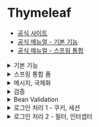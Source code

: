 # Thymeleaf
- [공식 사이트](https://www.thymeleaf.org/)
- [공식 메뉴얼 - 기본 기능](https://www.thymeleaf.org/doc/tutorials/3.0/usingthymeleaf.html)
- [공식 메뉴얼 - 스프링 통합](https://www.thymeleaf.org/doc/tutorials/3.0/thymeleafspring.html)

<details><summary>기본 기능</summary>
<p>

### 타임리프 특징
- 서버 사이드 HTML 렌터링 (SSR)
  - 백엔드 서버에서 HTML을 동적으로 렌더링
- 네츄럴 템플릿
  - 순수 HTML을 유지하면서 뷰 템플릿도 사용 가능
- 스프링 통합 지원

### 타임리프 기본 기능
- 사용 선언
    ```html
    <html xmlns:th="http://www.thymeleaf.org">
  ```
- 기본 표현식
    ```
    - 간단한 표현:
        - 변수 표현식: ${...}
        - 선택 변수 표현식: *{...}
        - 메시지 표현식: #{...}
        - 링크 URL 표현식: @{...}
        - 조각 표현식: ~{...}
    - 리터럴
        - 텍스트: 'one text', 'Another one!', ...
        - 숫자: 0, 34, 3.0, 12.3, ...
        - 불린: true, false
        - 널: null
        - 리터럴 토큰: one, sometext, main, ...
    - 문자 연산:
        - 문자 합치기: +
        - 리터럴 대체: |The name is ${name}|
    - 산술 연산:
        - Binary operators: +, -, *, /, %
        - Minus sign (unary operator): -
    - 불린 연산:
        - Binary operators: and, or
        - Boolean negation (unary operator): !, not
    - 비교와 동등:
        - 비교: >, <, >=, <=, (gt, lt, ge, le)
        - 동등 연산: ==, != (eq, ne)
    - 조건 연산:
        - If-then: (if) ? (then)
        - If-then-else: (if) ? (then) : (else)
        - Default: (value) ?: (default value)
    - 특별한 토큰:
        - No-Operation: _
  ```

### 텍스트 - text, utext
HTML의 콘텐츠(content)에 데이터를 출력하고 싶을 때
```html
<span th:text="${data}">기본 텍스트</span>
```
HTML의 태그 속성이 아니라 HTML 콘텐츠 영역 안에서 데이터를 직접 출력하고 싶다면
```html
컨텐츠 안에서 직접 출력하기 = [[${data}]]
```
- Escape
  - HTML 문서는 ```< , >``` 같은 특수 문자를 기반으로 정의한다. 따라서 뷰 템플릿으로 HTML 화면을 생성할 떄는 출력하는 데이터에 이러한 특수 문자가 있는 것을 주의해야 한다.
  - 타임리프가 제공하는 ```th:text```, ```[[...]]``` 는 기본적으로 이스케이프를 제공한다.
  - 언이스케이프하려면 ```th:utext```, ```[()]``` 로 사용하면 된다.

### 변수 - SpringEL
타임리프에서 변수를 사용할 때는 변수 표현식을 사용
- 변수 표현식: ```${...}```
- 그리고 이 변수 표현식에는 SpringEL이라는 스프링이 제공하는 표현식을 사용할 수 있다.
#### Object
- ```user.username```: user의 username을 프로퍼티 접근 -> ```user.getUsername()```과 같음
- ```user['username']```: 위와 같음
- ```user.getUsername()```: user의 getUsername()을 직접 호출
#### List
- ```users[0].username```: List에서 첫번째 회원을 찾고 username을 프로퍼티 접근 -> ```user[0].getUsername()```과 같음
- ```user[0]['username']```: 위와 같음
- ```user[0].getUsername()```: 리스트에서 첫번째 회원을 찾고 메서드를 직접 호출
#### Map
- ```userMap['userA'].username```: Map에서 userA를 찾고 username을 프로퍼티 접근 -> ```userMap['userA'].getUsername()```과 같음
- ```userMap['userA']['username']```: 위와 같음
- ```userMap['userA'].getUsername()```: Map에서 userA를 찾고 메서드를 직접 호출
#### 지역 변수
- ```th:with``` 사용

### 기본 객체들
- ```${#request}```
- ```${#response}```
- ```${#session}```
- ```${#servletContext}```
- ```${#locale}```
- 편의 객체
  - HTTP 요청 파라미터 접근 ```${param.xxx}```
  - HTTP 세션 접근 ```${session.xxx}```
  - 스프링 빈 접근 ```${@helloBean.hello('Spring!')}```

### 유틸리티 객체와 날짜
- ```#message``` : 메시지, 국제화 처리
- ```#uris``` : URI 이스케이프 지원
- ```#dates``` : ```java.util.Date``` 서식 지원
- ```#calendars``` : ```java.util.Calendar``` 서식 지원
- ```#temporals``` : 자바 8 날짜 서식 지원
- ```#numbers``` : 숫자 서식 지원
- ```#strings``` : 문자 관련 편의 기능
- ```#objects``` : 객체 관련 기능 제공
- ```#bools``` : boolean 관련 기능 제공
- ```#arrays``` : 배열 관련 기능 제공
- ```#lists, #sets, #maps``` : 컬렉션 관련 기능 제공
- ```#ids``` : 아이디 처리 관련 기능 제공
#### 자바 8 날짜
타임리프에서 자바 8 날짜인 ```LocalDate, LocalDateTime, Instant``` 를 사용하려면 추가 라이브러리(```thymeleaf-extra-java8time```)가 필요하지만, 스프링부트 타임리프를 사용하면 자동으로 추가

### URL 링크
타임리프에서 URL을 생성할 때는 ```@{...}``` 문법을 사용

### 리터럴 (Literals)
- 타임리프에서 문자 리터럴은 항상 작은 따옴표로 감싸야함 (공백없이 이어지는 경우 생략 가능)

### 속성 값 설정
- 속성 설정
  - ```th:*``` 속성을 지정하면 타임리프는 기존 속성을 ```th:*``` 로 지정한 속성으로 대체한다. 기존 속성이 없다면 새로 만든다.
  - ```<input type="text" name="mock" th:name="userA" />``` -> 타임리프 랜더링 후 ```<input type="text" name="userA" />```
- 속성 추가
  - ```th:attrappend``` : 속성 값의 값에 값을 추가한다.
  - ```th:attrprepend``` : 속성 값의 뒤에 값을 추가한다.
  - ```th:classappend``` : class 속성에 자연스럽게 추가한다.
- checked 처리
  - 타임리프의 ```th:checked``` 는 값이 ```false``` 인 경우 ```cheched``` 속성 자체를 제거

### 자바스크립트 인라인
- 텍스트 랜더링
  - ```var username = [[${user.username}]];```
    - 인라인 사용 전 -> ```var username = userA;```
    - 인라인 사용 후 -> ```var username = "userA";```
- 자바스크립트 내추럴 템플릿
  - ```var username = /*[[${user.username}]]*/ "test username";```
    - 인라인 사용 전 -> ```var username = /*userA*/ "test username";```
    - 인라인 사용 후 -> ```var username = "userA";```
- 객체
  - JSON 으로 자동 변환
  - ```var user = [[${user}]];```
    - 인라인 사용 전 -> ```var user = BasicController.User(username=userA, age=10);```
    - 인라인 사용 후 -> ```var user = {"username": "userA", "age": 10};```

### 템플릿 조각
웹 페이지를 개발할 때는 공통 영역이 많이 있다. 예를 들어 상단 영역이나 하단 영역, 좌측 카테고리 등등 여러 페이지에서 함께 사용하는 영역들이 있다.
타임리프는 이런 공통 영역을 위해 템플릿 조각과 레이아웃 기능을 지원한다.
    </p>
</details>

<details><summary>스프링 통합 폼</summary>
<p>

### 입력 폼 처리
- ```th:object="${item}"``` : form에서 사용할 객체를 지정한다. 선택 변수식```*{...}```을 적용할 수 있다.
- ```th:field="*{itemName}"```
  - ```*{itemName} == ${item.itemName}```
  - id, name, value 속성을 모두 자동으로 만들어준다.

### 체크 박스
- 체크 박스를 체크하면 HTML Form에서 ```open = on```이라는 값을 넘기고 스프링에서 ```on```이라는 문자를 ```true``` 타입으로 변환한다.
- 체크 박스 자체를 선택하지 않으면 ```open```이라는 필드 자체가 서버로 전송되지 않는다.
- 꼼수로 hidden 필드를 적용하여 체크 박스 미 체크 시 SpringMVC가 ```_open``` 값을 확인하여 ```false```를 인식할 수 있다.
- ```th:field="*{open}"``` 을 사용하면 타임리프가 자동으로 hidden 필드를 추가해준다. 체크가 된 경우 ```checked``` 속성 또한 추가해준다.
- 멀티 체크 박스의 경우도 hidden 필드를 자동으로 생성하게 되어 아무 것도 선택하지 않았을 때 빈 배열이 전달된다.

### 라디오 버튼
- 라디오 버튼은 체크 박스와 비슷하지만 null 값을 허용하고 수정 시에도 한번 체크한 값을 뺄 수 없기 때문에 hidden 필드를 생성하지 않는다.
- 타임리프에서 스프링 EL 문법으로 직접 enum 에 접근할 수 있는데 ```$(T(hello.thymleaf.itemservice.domain.item.itemType).values())```
- 하지만 위와 같이 하는 경우 enum 의 패키지 변경이 html 에도 영향이 있으므로 추천하지는 않는다.

### 셀렉트 박스
- 셀렉트 박스도 라디오와 비슷하게 적용하여 개발할 수 있습니다.

</p>
</details>

<details><summary>메시지, 국제화</summary>
<p>

### 메시지
- 스프링 사용 시 MessageSource 라는 인터페이스를 지정해주어야 한다.
  ```java
  @Bean
  public MessageSource messageSource() {
    ResourceBundleMessageSource messageSource = new ResourceBundleMessageSource();
    messageSource.setBasenames("messages", "errors");
    messageSource.setDefaultEncoding("utf-8");
    return messageSource;
  }
  ```
  - ```basenames```: 설정 파일의 이름을 지정한다.
    - ```messages```로 지정하면 ```messages.properties``` 파일을 읽어서 사용한다.
    - 파일의 위치는 ```/resources/messages.properties``` 에 두면 된다.
  - ```defaultEncoding```: 인코딩 정보를 지정한다.
- 하지만 스프링 부트를 사용하면 자동으로 MessageSource 를 빈으로 등록한다.
- 스프링 부트 메시지 소스 설정
  ```yaml
  spring:
    messages:
      basename: messages, config.i18n.messages
  ``` 
  + 기본값은 ```spring.messages.basename=messages```
  + MessageSource 를 빈으로 등록하지 않고, 스프링 부트와 관련된 별도의 설정을 하지 않으면 messages 라는 이름으로 기본 등록된다.
  + 따라서 messages.properties, messages_ko.properties, messages_en.properties 파일만 등록하면 자동으로 인식된다.
- 애플리케이션에 적용하기
  + thymeleaf 에서 적용 시 다음과 같이 사용할 수 있음
    - ```<label th:text="#{page.items}"></label>```
    - ```<p th:text="#{hello.name(${item.itemName})}"></p>```

### 국제화
- message 설정에 맞춰 messages.properties, messages_en.properties 등과 같이 파일을 만들어 사용할 수 있다.
- 기본 Locale 설정은 웹 브라우저의 Accept-Language 헤더 값을 사용한다.
- Locale 선택 방식을 변경하고 싶다면 ```LocaleResolver``` 인터페이스 구현체를 변경하면 된다.
- 기본적으로 Accept-Language 는 ```AcceptHeaderLocaleResolver``` 를 사용한다.
</p>
</details>

<details><summary>검증</summary>
<p>

### 검증 v1
- 일반적인 상품 저장 로직은 PRG(Post - Redirect - Get) 방식으로 동작하지만
- 검증이 맞지 않을 때 모델에 검증 데이터를 담아서 다시 폼을 보여줄 수 있도록 개발되어야 한다.
- 참고 **Safe Navigation Operation**
  + ```error?```는 error 가 null 일 때 NPE 가 발생하는 대신 null 로 처리하여 이후 로직이 실행되지 않도록 한다.
- 참고 **@ModelAttribute**
  + 자동으로 model 에 데이터를 추가하는데 기본적으로 type 이름으로 키가 잡히기 때문에 변경하려면
  + ```@ModelAttribute("name")```과 같이 이름을 지정해주면 된다.

### 검증 v2
- ```BindingResult```
  + 스프링이 제공하는 검증 요류를 보관하는 객체이다. 검증 오류가 발생하면 여기에 보관하면 된다.
  + ```BindingResult```가 있으면 ```@ModelAttribute```에 데이터 바인딩 시 오류가 발생해도 컨트롤러가 호출된다.
  + 예) ```@ModelAttribute```에 바인딩 시 타입 오류가 발생하면?
    - ```BindingResult```가 없으면 -> 400 오류가 발생하면서 컨트롤러가 호출되지 않고 오류 페이지로 이동
    - ```BindingResult```가 있으면 -> 오류 정보(```FieldError```)를 ```BindingResult```에 담아서 컨트롤러 정상 호출
  + ```BindingResult```에 검증 오류를 적용하는 3가지 방법
    - ```@ModelAttribute```의 객체에 타입 오류 등으로 바인딩이 실패하는 경우에 스프링이 ```FieldError``` 생성해서 ```BindingResult```에 넣어준다.
    - 개발자가 직접 넣어준다.
    - ```Validator``` 사용
  + 타입 오류 확인
    - 숫자가 입력되어야 할 곳에 문자를 입력해서 타입을 다르게 해서 ```BindingResult```를 호출하고 ```bindingResult```의 값을 확인해보자.
  + 주의
    - ```BindingResult```는 검증할 대상 바로 다음에 와야 한다. 순서가 중요하다. 예를 들어 ```@ModelAttribute Item item``` 바로 다음에 ```BindingResult```가 와야 한다.
    - ```BindingResult```는 Model 에 자동으로 포함된다.
  + ```BindingResult```와 ```Errors```
    - ```org.springframework.validation.Errors```
    - ```org.springframework.validation.BindingResult```
    - ```BindingResult```는 인터페이스이고 ```Errors``` 인터페이스를 상속받고 있다.
    - 실제 넘어오는 구현체는 ```BeanPropertyBindingResult```라는 것인데 둘다 구현하고 있으므로 ```BindingResult``` 대신에 ```Errors```를 사용해도 된다.
    - ```Errors``` 인터페이스는 단순한 오류 저장과 조회 기능을 제공한다.
    - ```BindingResult```는 여기에 더해서 추가적인 기능들을 제공한다. ```addError()```도 ```BindingResult```가 제공하므로 여기서는 ```BindingResult```를 사용하자. 주로 관례상 ```BindingResult```를 많이 사용한다.
- ```FieldError```, ```ObjectError```
  + ```FieldError```는 두가지 생성자를 제공한다.
    ```java
    public FieldError(String objectName, String field, String defaultMessage);
    public FieldError(String objectName, String field, @Nullable Object rejectedValue, boolean bindingFailure,
            @Nullable String[] codes, @Nullable Object[] arguments, @Nullable String defaultMessage);
    ```
    - 파라미터 목록
      + ```objectName```: 오류가 발생한 객체 이름
      + ```field```: 오류 필드
      + ```rejectValue```: 사용자가 입력한 값(거절된 값)
      + ```bindingFailure```: 타입 오류 같은 바인딩 실패인지, 검증 실패인지 구분 값
      + ```codes```: 메시지 코드
      + ```arguments```: 메시지에 사용하는 인자
      + ```defaultMessage```: 기본 오류 메시지
    - 오류 발생 시 사용자 입력 값 유지
      + 사용자의 입력 데이터가 컨트롤러의 ```@ModelAttribute```에 바인딩 되는 시점에 오류가 발생하면 모델 객체에 사용자 입력 값을 유지하기 어렵다.
      + 예를 들어 가격에 숫자가 아닌 문자가 입력된다면 가격은 Integer 타입으로 문자를 보관할 수 있는 방법이 없다.
      + 그래서 오류가 발생한 경우 사용자 입력 값을 보관하는 별도의 방법이 필요하다. 그리고 이렇게 보관된 사용자 입력 값을 검증 오류 발생 시 다시 화면에 노출한다.
      + ```FieldError```는 오류 발생 시 사용자 입력 값을 저장하는 기능을 제공한다.
    - 타임리프의 사용자 입력 값 유지
      + ```th:field="*{price}"```
      + 타임리프의 ```th:field```는 정상 상황에는 모델의 값을 사용하지만, 오류가 발생하면 ```FieldError```에서 보관된 값을 사용해서 값을 출력한다.
    - 스프링 바인딩 오류 처리
      + 타입 오류로 바인딩에 실패하면 스프링은 ```FieldError```를 생성하면서 사용자가 입력한 값을 넣어둔다. 그리고 해당 오류를 ```BindingResult```에 담아서 컨트롤러를 호출한다.
      + 따라서 타입 오류 같은 바인딩 오류 시에도 사용자의 오류 메시지를 정상 출력할 수 있다.
  + ```ObjectError```

### 오류 코드와 메시지 처리
- ```FieldError```, ```ObjectError``` 의 생성자 활용
  + ```codes```: ```required.item.itemName```를 사용해서 메시지 코드를 지정한다. 메시지 코드는 하나가 아니라 배열로 여러 값을 전달할 수 있는데 순서대로 매칭해서 처음 매칭되는 메시지를 사용한다.
  + ```arguments```: ```new Object[]{1000, 1000000}```를 사용해서 코드의 ```{0}, {1}```로 치환할 값을 전달한다.
- ```BindingResult```의 ```rejectValue()```, ```reject()``` 활용
  + 컨트롤러에서 ```BindingResult```는 검증해야 할 객체인 target 바로 뒤에 온다. 따라서 ```BindingResult```는 이미 본인이 검증해야할 객체인 target을 알고 있다.
  + ```rejectValue()```, ```reject()```를 사용할 수 있다.
  + ```field```: 오류 필드명
  + ```errorCode```: 오류 코드(이 오류 코드는 메시지에 등록된 코드가 아니다. 뒤에서 설명할 MessageResolver를 위한 에러 코드다.)
  + ```errorArgs```: 오류 메시지에서 ```{0}```을 치환하기 위한 값
  + ```defaultMessage```: 오류 메시지를 찾을 수 없을 때 사용하는 기본 메시지
  + 에러 메시지 코드를 범용적으로 적어도 객체명과 필드명을 조합한 구체적인 메시지가 있는지 확인하고 없으면 범용적 메시지를 사용한다. -> 스프링은 ```MessageCodesResolver```라는 것으로 이러한 기능을 지원한다.
- ```MessageCodesResolver```
  + 검증 오류 코드로 메시지 코드들을 생성한다.
  + ```MessageCodesResolver```는 인터페이스고 ```DefaultMessageCodesResolver```는 기본 구현체이다.
  + 주로 ```ObjectError```, ```FieldError```와 함께 사용한다.
  + 기본 메시지 생성 규칙
    - 객체 오류
      + code + "." + object name
      + code
    - 필드 오류
      + code + "." + object name + "." + field name
      + code + "." + field name
      + code + "." + field type
      + code
  + 동작 방식
    - ```rejectValue()```, ```reject```는 내부에서 ```MessageCodesResolver```를 사용한다. 여기에서 메시지 코드를 생성한다.
    - ```FieldError```, ```ObjectError```의 생성자를 보면, 오류 코드를 하나가 아니라 여러 오류 코드를 가질 수 있다. ```MessageCodesResolver```를 통해서 생성된 순서대로 오류 코드를 보관한다.
- ```ValidationUtils``` 사용
  + ```ValidationUtils.rejectIfEmptyOrWhitespace(bindingResult, "itemName", "required");```과 같이 사용할 수 있다.
- 스프링이 직접 작성한 메시지 코드
  + 스프링은 타입 오류가 발생하면 ```typeMismatch```라는 오류 코드를 사용한다.
- ```WebDataBinder``` 사용하기
  + 스프링의 파라미터 바인딩 역할을 해주고 검증 기능도 내부에 포함한다.
  + ```@InitBinder```로 ```WebDataBinder```에 검증기를 추가하면 해당 컨트롤러에서는 검증기를 자동으로 적용할 수 있다.
  + 그리고 검증할 대상 앞에 ```@Validated``` 를 추가한다.
  + 동작 방식
    - ```@Validated```는 검증기를 실행하라는 애노테이션이다.
    - 이 애노테이션이 붙으면 앞서 ```WebDataBinder```에 등록한 검증기를 찾아서 실행한다.
    - 여러 검증기를 등록하는 경우 ```supports()```를 통해 적절한 검증기를 찾아 실행하게 된다.
  + 글로벌 설정은 다음과 같이 진행
    ```java
    @Configuration
    public class validationConfig implements WebMvcConfig {
        @Override
        public Validator validator() {
            return new ItemValidator();
        }
    }
    ```
</p>
</details>

<details><summary>Bean Validation</summary>
<p>

### Bean Validation
- 특정 구현체가 아니라 Bean Validation 2.0 (JSR-380) 이라는 기술 표준이다. 쉽게 말해 검증 애노테이션과 여러 인터페이스의 모음이다.
- 마치 JPA가 표준 기술이고 그 구현체로 하이버네이트가 있는 것과 같다.
- 일반적으로 사용하는 구현체는 하이버네이트 validation이다. (ORM과 관련 있는 것은 아니다.)
- 하이버네이트 validation 관련 링크
  + 공식 사이트: https://hibernate.org/validator/
  + 공식 메뉴얼: https://docs.jboss.org/hibernate/stable/validator/reference/en-US/html_single/?v=8.0
  + 검증 애노테이션 모음: https://docs.jboss.org/hibernate/stable/validator/reference/en-US/html_single/?v=8.0#validator-defineconstraints-spec

### 검증 애노테이션 적용
- 의존성 추가 (build.gradle)
  ```java
  implementation 'org.springframework.boot:spring-boot-starter-validation'
  ```
- 객체에 애노테이션 추가
  + ```@NotBlank```: 빈값 + 공백만 있는 경우를 허용하지 않는다.
  + ```@NotNull```: null 을 허용하지 않는다.
  + ```@Range(min = 1000, max = 1000000)```: 범위 안의 값이어야 한다.
  + ```@Max(9999)```: 최대 9999까지만 허용한다.
- 참고
  + ```javax.validation.constraints.NotNull```
  + ```org.hibernate.validator.constraints.Range```
  + ```javax.validation```으로 시작하면 특정 구현에 관계 없이 제공되는 표준 인터페이스이고, ```org.hibernate.validator```이면 하이버네이트 validator 구현체를 사용할 때만 제공되는 검증 기능이다.

### 동작 방식
- 스프링부트가 ```spring-boot-starter-validation``` 라이브러리를 넣으면 자동으로 Bean Validator를 인지하고 스프링에 통합한다.
- 스프링부트는 자동으로 글로벌 Validator를 등록한다.
  + ```LocalValidatorFactoryBean```을 글로벌 Validator로 등록한다. 이 Validator는 ```@NotNull``` 같은 애노테이션을 보고 검증을 수행한다.
  + 이렇게 글로벌 Validator가 적용되어 있기 때문에, ```@Valid```, ```@Validated```만 적용하면 된다.
  + 검증 오류가 발생하면, ```FieldError```, ```ObjectError```를 생성해서 ```BindingResult```에 담아준다.
  + 주의!
    - 직접 글로벌 Validator를 등록하면 스프링부트는 Bean Validator를 글로벌 Validator로 등록하지 않아 애노테이션 기반의 빈 검증기가 동작하지 않는다.
- 참고
  + 검증 시 ```@Validated```, ```@Valid``` 둘다 사용 가능하다.
  + ```javax.validation.@Valid```를 사용하려면 build.gradle에 의존성 추가가 필요하다.
  + ```@Validated```는 스프링 전용 검증 애노테이션이고, ```@Valid```는 자바 표준 검증 애노테이션이다. 둘중 아무거나 사용해도 동일하게 작동하지만, ```@Validated```는 내부에 groups 라는 기능을 포함하고 있다. 
- 검증 순서
  + ```@ModelAttribute``` 각각의 필드에 타입 변환 시도
    - 성공하면 다음으로 
    - 실패하면 ```typeMismatch```로 ```FieldError``` 추가
  + validator 적용
    - 바인딩에 성공한 필드만 Bean Validator 적용

### 에러 코드
- Bean Validator를 적용하고 bindingResult에 등록된 검증 오류 코드를 확인하면 오류 코드가 애노테이션 이름으로 등록된다.
- 예를 들어 ```@NotBlank``` 는
  + NotBlank.item.itemName
  + NotBlank.itemName
  + NotBlank.java.lang.String
  + NotBlank
- 메시지 찾는 순서
  + 생성된 메시지 코드 순서대로 ```messageSource```에서 메시지 찾기
  + 애노테이션의 ```message```속성 사용 -> ```@NotBlank(message = "공백! {0}")```
  + 라이브러리가 제공하는 기본 값 사용 -> 공백일 수 없습니다.
- ```ObjectError```의 경우
  + ```@ScriptAssert()```를 사용하면 된다.
  + 하지만 실제 사용하기에는 제약이 많아 복잡하기 때문에 자바 코드로 작성하는 것을 권장

### Bean Validation- groups
- 동일한 모델 객체를 등록할 때와 수정할 때 다르게 검증하는 방법
  + Bean Validation의 groups 기능을 사용한다.
  + Item을 직접 사용하지 않고 ItemSaveForm, ItemUpdateForm과 같은 별도의 모델 객체를 만들어서 사용한다.
- groups 으로 사용될 인터페이스를 만들어야 함
- groups 기능을 사용하려면 ```@Validated```를 사용해야 함
- 복잡하기 때문에 잘 사용하지는 않음
- 또한 실무에서는 폼 객체를 분리해서 주로 사용함

### HTTP 메시지 컨버터
- ```@Valid```, ```@Validated```는 HttpMessageConverter(```@RequestBody```)에도 사용할 수 있다.
- 참고
  + ```@ModelAttribute```는 HTTP 요청 파라미터(URL 쿼리 스트링, POST Form)를 다룰 때 사용한다.
  + ```@RequestBody```는 HTTP Body의 데이터를 객체로 변환할 때 사용한다. 주로 API JSON 요청을 다룰 때 사용한다.
- API의 경우 3가지 경우를 나누어 생각해야 한다.
  + 성공 요청: 성공
  + 실패 요청: JSON을 객체로 생성하는 것 자체가 실패함
  + 검증 오류 요청: JSON을 객체로 생성하는 것은 성공했고 검증에서 실패
- 차이점 확인
  + ```@ModelAttribute```는 필드 단위로 정교하게 바인딩이 적용된다. 특정 필드가 바인딩 되지 않아도 나머지는 정상 바인딩이 되고 Validator를 사용한 검증도 적용할 수 있다.
  + ```@RequestBody```는 HttpMessageConverter 단계에서 JSON 데이터를 객체로 변경하지 못하면 이후 단계 자체가 진행되지 않고 예외가 발생한다. 컨트롤러도 호출되지 않고 Validator도 적용할 수 없다.
</p>
</details>

<details><summary>로그인 처리 1 - 쿠키, 세션</summary>
<p>

### 쿠키 (Cookie)
- 서버에서 로그인 성공 시 HTTP 응답에 쿠키를 담아서 전달하면 로그인 상태를 유지할 수 있다.
- 종류
  + 영속 쿠키: 만료 날짜를 입력하면 해당 날짜까지 유지
  + 세션 쿠키: 만료 날짜를 생략하면 브라우저 종료시까지만 유지
- 보안 문제
  + 쿠키 값은 임의로 변경할 수 있다.
    - 클라이언트가 쿠키를 강제로 변경하면 다른 사용자가 된다.
    - 실제 브라우저 개발자 모드 -> Application -> Cookie 변경으로 확인
  + 쿠키에 보관된 정보는 훔쳐갈 수 있다.
    - 만약 쿠키에 개인정보나 신용카드 정보가 있다면 이 정보가 웹브라우저에도 보관되고 네트워크 요청마다 클라이언트에서 서버로 전달된다.
    - 쿠키의 정보가 나의 로컬 PC에서 털릴 수도 있고 네트워크 구간에서 털릴 수도 있다.
  + 해커가 쿠키를 한번 훔쳐가면 평생 사용할 수 있다.
    - 해커가 쿠키를 훔쳐가서 그 쿠키로 악의적인 요청을 계속 시도할 수 있다.
- 대안
  + 쿠기에 중요한 값을 노출하지 않고 사용자 별로 예측 불가능한 임의의 토큰(랜덤 값)을 노출하고 서버에서 토큰과 사용자 id를 매핑해서 인식한다. 그리고 서버에서 토큰을 관리한다.
  + 토큰은 해커가 임의의 값을 넣어도 찾을 수 없도록 예측 불가능 해야 한다.
  + 해커가 토큰을 털어가도 시간이 지나면 사용할 수 없도록 서버에서 해당 토큰의 만료 시간을 짧게 유지한다. 또는 해킹이 의심되는 경우 서버에서 해당 토큰을 강제로 제거하면 된다.

### 세션 (Session)
- 서버에 중요한 정보를 저장하고 연결을 유지하는 방법
- 세션을 사용 시
  + 쿠키 값을 변조 가능 -> 예상 불가능한 복잡한 세션 id를 사용한다.
  + 쿠키에 보관하는 정보는 클라이언트 해킹 시 털릴 가능성이 있다. -> 세션 id가 털려도 여기에는 중요한 정보가 없다.
  + 쿠키 탈취 후 사용 -> 세션의 만료 시간을 짧게 유지하고 해킹이 의심되는 경우 강제로 제거하면 된다.
- HTTP Session
  + 서블릿을 통해 ```HttpSession```을 생성하면 다음과 같은 쿠키를 생성한다. 이름은 ```JSESSIONID```이고 값은 추정 불가능한 랜덤 값이다.
  + ```@SessionAttribute```를 사용할 수 있다.
    - 이미 로그인 된 사용자를 찾을 때 사용할 수 있고 이 애노테이션은 세션을 새로 생성하지 않는다.
  + TrackingModes
    - 로그인을 처음 시도하면 URL이 다음과 같이 JSESSIONID를 포함하고 있다.
    - ```http://localhost:8080/home;jsessionid=ED55A92FB5AD639D406E3F41BD82C574```
    - 이것은 웹 브라우저가 쿠키를 지원하지 않을 때 쿠키 대신 URL을 통해서 세션을 유지하는 방법이다. 이 방법을 사용하려면 URL에 이 값을 계속 포함해서 전달해야 한다.
    - 타임리프 같은 템플릿은 엔진을 통해서 링크를 걸면 ```jsessionid```를 자동으로 URL에 포함해준다.
    - 서버 입장에서 윕 브라우저가 쿠키를 지원하는지 안하는지 최초에는 판단하지 못하므로 쿠키 값도 전달하고 URL에 ```jsessionid```도 전달한다.
    - URL 전달 방식을 끄고 항상 쿠키를 통해서만 세션을 유지하고 싶으면 다음 옵션을 넣어주면 된다.
      + ```server.servlet.session.tracking-modes=cookie```
  + 세션 타임아웃 발생
    - 세션의 타임아웃 시간은 해당 세션과 관련된 ```jsessionid```를 전달하는 HTTP 요청이 있으면 현재 시간으로 다시 초기화 된다. 이렇게 초기화 되면 세션 타임아웃으로 설정한 시간동안 세션을 추가로 사용할 수 있다.
    - ```LastAccessedTime``` 이후로 timeout 시간이 지나면 WAS가 내부에서 해당 세션을 제거한다.
- 실무에서 주의할 점은 세션에는 최소한의 데이터만 보관해야 한다는 점이다. 보관한 데이터 용량 * 사용자 수로 세션의 메모리 사용량이 급격하게 늘어나서 장애로 이어질 수 있다.
- 추가로 세션 시간의 길이를 너무 길게 가져가면 메모리 사용이 계속 누적 될 수 있으므로 적당한 시간을 가져가는 것이 중요한다. 기본적으로 30분
</p>
</details>

<details><summary>로그인 처리 2 - 필터, 인터셉터</summary>
<p>

### 서블릿 필터
- 웹과 관련된 공통 관심 사항을 처리할 수 있다.
- 필터 흐름: HTTP 요청 -> WAS -> 필터 -> 서블릿 -> 컨트롤러
- 필터를 적용하면 필터가 호출된 다음에 서블릿이 호출된다. 그래서 모든 고객의 요청 로그를 남기는 요구사항이 있다면 필터를 사용하면 된다.
- 참고로 필터는 특정 URL 패턴에 적용할 수 있다. ```/*```라고 하면 모든 요청에 필터가 적용된다.
- 적절하지 않은 요청이라고 판단되면 다음으로 넘기지 않고 끝낼 수 있다.
- 필터 체인
  + 필터는 체인으로 구성되는데 중간에 필터를 자유롭게 추가할 수 있다.
  + HTTP 요청 -> WAS -> 필터 1 -> 필터 2 -> 필터 3 -> 서블릿 -> 컨트롤러
- 필터 인터페이스
  + 필터 인터페이스를 구현하고 등록하면 서블릿 컨테이너가 필터를 싱글톤 객체로 생성하고 관리한다.
  + ```init()```: 필터 초기화 메서드, 서블릿 컨터이너가 생성될 때 호출된다.
  + ```doFilter()```: 고객의 요청이 올 때마다 해당 메서드가 호출된다. 필터에 로직을 구현하면 된다.
  + ```destroy()```: 필터 종료 메서드, 서블릿 컨테이너가 종료될 때 호출된다.
- 참고
  + 실무에서 HTTP 요청 시 같은 요청의 로그에 모두 같은 식별자를 자동으로 남기는 방법은 logback mdc로 검색해보자.
  + 필터는 ```chain.doFilter(request, response)```를 호출하여 다음 필터 또는 서블릿을 호출할 때 ```ServletRequest```, ```ServletResponse```를 구현한 완전히 다른 객체로 만들어서 전달할 수 있다.

### 스프링 인터셉터
- 웹과 관련된 공통 관심 사항을 처리할 수 있다.
- 스프링 인터셉터 흐름: HTTP 요청 -> WAS -> 필터 -> 서블릿 -> 스프링 인터셉터 -> 컨트롤러
- 스프링 인터셉터는 디스패처 서블릿과 컨트롤러 사이에서 컨트롤러 호출 직전에 호출된다.
- 스프링 인터셉터는 스프링 MVC가 제공하는 기능이기 때문에 결국 디스패처 서블릿 이후에 등장하게 된다. 스프링 MVC의 시작점이 디스패처 서블릿이라고 생각해보면 이해가 될 것이다.
- 스프링 인터셉터에도 URL 패턴을 적용할 수 있는데 서블릿 URL 패턴과는 다르고, 매우 정밀하게 설정할 수 있다.
- 적절하지 않은 요청이라고 판단되면 다음으로 넘기지 않고 끝낼 수 있다.
- 인터셉터 체인
  + 인터셉터는 체인으로 구성되는데 중간에 필터를 자유롭게 추가할 수 있다.
  + HTTP 요청 -> WAS -> 필터 1 -> ... -> 필터 N -> 서블릿 -> 인터셉터 1 -> ... -> 인터셉터 N -> 컨트롤러
- 스프링 인터셉터 인터페이스
  + 인터셉터는 컨트롤러 호출 전(```preHandle```), 컨트롤러 호출 후(```postHandle```), 요청 완료 이후(```afterCompletion```)와 같이 단계적으로 세분화되어 있다.
    + ```preHandle```: 컨트롤러 호출 전에 호출 (더 정확히는 핸들러 어댑터 호출 전), 반환 값이 true 이면 다음을 진행하고 false 인 경우 다음 인터셉터, 핸들러 어댑터 모두 호출되지 않고 끝난다.
    + ```postHandle```: 컨트롤러 호출 후에 호출 (더 정확히는 핸들러 어댑처 호출 후), 컨트롤러에서 예외가 발생하면 호출되지 않는다.
    + ```afterCompletion```: 뷰가 랜더링된 이후에 호출, 항상 호출
  + 인터셉터는 어떤 컨트롤러(```handler```)가 호출되는지 호출 정보도 받을 수 있다.
  + 그리고 어떤 ```modelAndView```가 반환되는지 응답 정보도 받을 수 있다.
- 인터셉터의 장점

</p>
</details>
